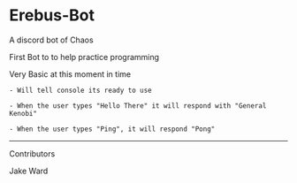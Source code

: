 # Erebus-Bot
A discord bot of Chaos

First Bot to to help practice programming

Very Basic at this moment in time

    - Will tell console its ready to use

    - When the user types "Hello There" it will respond with "General Kenobi"

    - When the user types "Ping", it will respond "Pong"

----------------------------------

Contributors

Jake Ward
